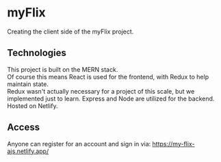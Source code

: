 # myFlix 

Creating the client side of the myFlix project.

## Technologies

This project is built on the MERN stack.  
Of course this means React is used for the frontend, with Redux to help maintain state.  
Redux wasn't actually necessary for a project of this scale, but we implemented just to learn.
Express and Node are utilized for the backend.  
Hosted on Netlify.

## Access

Anyone can register for an account and sign in via:
<a target="_blank" href="https://my-flix-ajs.netlify.app/"> https://my-flix-ajs.netlify.app/ </a>
